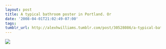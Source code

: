 ```yaml
---
layout: post
title: A typical bathroom poster in Portland. Or
date: '2008-04-01T21:02:49-07:00'
tags: 
tumblr_url: http://alexhwilliams.tumblr.com/post/30528086/a-typical-bathroom-poster-in-portland-or
---
```

<img src="http://25.media.tumblr.com/EXq6qISRE7ax61ylhIKSIa01_250.jpg"/>
